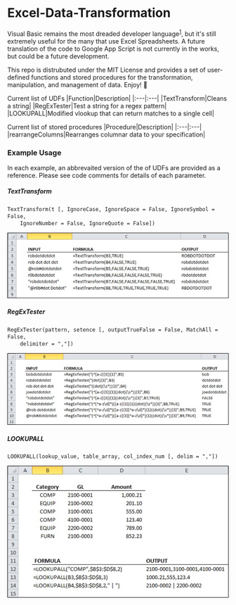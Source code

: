 # Excel-Data-Transformation

Visual Basic remains the most dreaded developer language<sup>[1]</sup>, but it's still extremely useful for the many that use Excel Spreadsheets. A future translation of the code to Google App Script is not currently in the works, but could be a future development.

This repo is distrubuted under the MIT License and provides a set of user-defined functions and stored procedures for the transformation, manipulation, and management of data. Enjoy! :punch:

Current list of UDFs
|Function|Description|
|:---|:---|
|TextTransform|Cleans a string|
|RegExTester|Test a string for a regex pattern|
|LOOKUPALL|Modified vlookup that can return matches to a single cell|

Current list of stored procedures
|Procedure|Description|
|:---|:---|
|rearrangeColumns|Rearranges columnar data to your specification|

### Example Usage
In each example, an abbrevaited version of the of UDFs are provided as a reference. Please see code comments for details of each parameter.

##### TextTransform
```
TextTransform(t [, IgnoreCase, IgnoreSpace = False, IgnoreSymbol = False,
	IgnoreNumber = False, IgnoreQuote = False])
```
![Sample usage image for TextTransform](/img/TextTransform.jpg)

##### RegExTester
```
RegExTester(pattern, setence [, outputTrueFalse = False, MatchAll = False,
	delimiter = ","])
```
![Sample usage image for RegExTester](/img/RegExTester.jpg)

##### LOOKUPALL
```
LOOKUPALL(lookup_value, table_array, col_index_num [, delim = ","])
```
![Sample usage image for LOOKUPALL](/img/LOOKUPALL.jpg)

[1]: http://stackoverflow.com/research/developer-survey-2016#technology-most-loved-dreaded-and-wanted